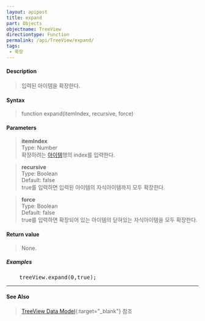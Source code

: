 ```yaml
---
layout: apipost
title: expand
part: Objects
objectname: TreeView
directiontype: Function
permalink: /api/TreeView/expand/
tags:
 - 확장
---
```



#### Description

> 입력된 아이템을 확장한다.

#### Syntax

> function expand(itemIndex, recursive, force)

#### Parameters

> **itemIndex**  
> Type: Number  
> 확장하려는 [아이템](/api/features/Grid%20Item/)행의 index를 입력한다.  

> **recursive**  
> Type: Boolean  
> Default: false  
> true를 입력하면 입력된 아이템의 자식아이템까지 모두 확장한다.  

> **force**  
> Type: Boolean  
> Default: false  
> true를 입력하면 확장되어 있는 아이템의 닫혀있는 자식아이템을 모두 확장한다.

#### Return value

> None.

##### Examples 

<pre class="prettyprint">
    treeView.expand(0,true);
</pre>

---

#### See Also

> [TreeView Data Model](http://demo.realgrid.net/Demo/TreeDataModel){:target="_blank"} 참조    
